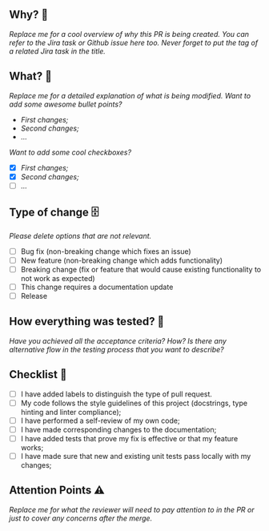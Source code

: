 ## Why? :open_book:
_Replace me for a cool overview of why this PR is being created. You can
refer to the Jira task or Github issue here too. Never forget to put the
tag of a related Jira task in the title._

## What? :wrench:
_Replace me for a detailed explanation of what is being modified._
_Want to add some awesome bullet points?_
- _First changes;_
- _Second changes;_
- _..._

_Want to add some cool checkboxes?_
- [X] _First changes;_
- [X] _Second changes;_
- [ ] _..._

## Type of change :file_cabinet:
_Please delete options that are not relevant._

- [ ] Bug fix (non-breaking change which fixes an issue)
- [ ] New feature (non-breaking change which adds functionality)
- [ ] Breaking change (fix or feature that would cause existing functionality to not work as expected)
- [ ] This change requires a documentation update
- [ ] Release

## How everything was tested? :straight_ruler:
_Have you achieved all the acceptance criteria? How?_
_Is there any alternative flow in the testing process that you want to describe?_

## Checklist :memo:
- [ ] I have added labels to distinguish the type of pull request.
- [ ] My code follows the style guidelines of this project (docstrings, type hinting and linter compliance);
- [ ] I have performed a self-review of my own code;
- [ ] I have made corresponding changes to the documentation;
- [ ] I have added tests that prove my fix is effective or that my feature works;
- [ ] I have made sure that new and existing unit tests pass locally with my changes;

## Attention Points :warning:
_Replace me for what the reviewer will need to pay attention to in the PR or just to cover any concerns after the merge._
